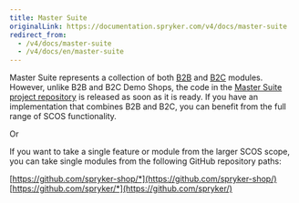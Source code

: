 ```yaml
---
title: Master Suite
originalLink: https://documentation.spryker.com/v4/docs/master-suite
redirect_from:
  - /v4/docs/master-suite
  - /v4/docs/en/master-suite
---
```


Master Suite represents a collection of both [B2B](/docs/scos/dev/about-spryker/202001.0/b2b-suite) and [B2C](/docs/scos/dev/about-spryker/202001.0/b2c-suite) modules. However, unlike B2B and B2C Demo Shops, the code in the [Master Suite project repository](https://github.com/spryker-shop/suite) is released as soon as it is ready.  If you have an implementation that combines B2B and B2C, you can benefit from the full range of SCOS functionality. 

Or

If you want to take a single feature or module from the larger SCOS scope, you can take single modules  from the following GitHub repository paths:

[https://github.com/spryker-shop/*](https://github.com/spryker-shop/)
[https://github.com/spryker/*](https://github.com/spryker/)
